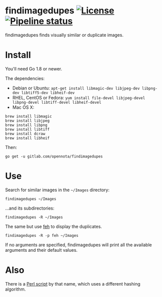 findimagedupes [![License](http://img.shields.io/:license-gpl3-blue.svg)](http://www.gnu.org/licenses/gpl-3.0.html) [![Pipeline status](https://gitlab.com/opennota/findimagedupes/badges/master/pipeline.svg)](https://gitlab.com/opennota/findimagedupes/commits/master)
==============

findimagedupes finds visually similar or duplicate images.

# Install

You'll need Go 1.8 or newer.

The dependencies:

- Debian or Ubuntu: `apt-get install libmagic-dev libjpeg-dev libpng-dev libtiff5-dev libheif-dev`
- RHEL, CentOS or Fedora: `yum install file-devel libjpeg-devel libpng-devel libtiff-devel libheif-devel`
- Mac OS X:

```
brew install libmagic
brew install libjpeg
brew install libpng
brew install libtiff
brew install dcraw
brew install libheif
```

Then:

    go get -u gitlab.com/opennota/findimagedupes

# Use

Search for similar images in the `~/Images` directory:

    findimagedupes ~/Images

...and its subdirectories:

    findimagedupes -R ~/Images

The same but use [feh](https://feh.finalrewind.org/) to display the duplicates.

    findimagedupes -R -p feh ~/Images

If no arguments are specified, findimagedupes will print all the available arguments and their default values.

# Also

There is a [Perl script](http://www.jhnc.org/findimagedupes/) by that name, which uses a different hashing algorithm.
